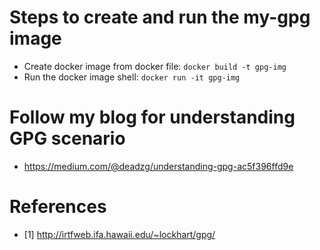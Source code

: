# Steps to create and run the my-gpg image
- Create docker image from docker file: `docker build -t gpg-img`
- Run the docker image shell: `docker run -it gpg-img`

# Follow my blog for understanding GPG scenario
- https://medium.com/@deadzg/understanding-gpg-ac5f396ffd9e


# References
- [1] http://irtfweb.ifa.hawaii.edu/~lockhart/gpg/

